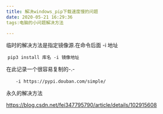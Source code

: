 ```yaml
---
title: 解决windows_pip下载速度慢的问题
date: 2020-05-21 16:29:36
tags:电脑的小问题解决方法

---
```


临时的解决方法是指定镜像源.在命令后面 -i 地址

​	`pip3 install 库名 -i 镜像地址`

在此记录一个很容易复制的-.-

​	`	-i https://pypi.douban.com/simple/`

永久的解决方法

<https://blog.csdn.net/fei347795790/article/details/102915608>

